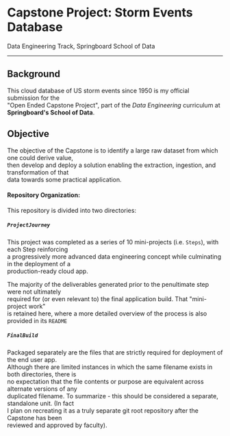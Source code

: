 # Capstone Project: Storm Events Database  

  Data Engineering Track, Springboard School of Data

  _____

## Background

  This cloud database of US storm events since 1950 is my official submission for the  
  "Open Ended Capstone Project", part of the *Data Engineering* curriculum at __Springboard's School of Data__.

## Objective

  The objective of the Capstone is to identify a large raw dataset from which one could derive value,  
  then develop and deploy a solution enabling the extraction, ingestion, and transformation of that  
  data towards some practical application.

#### Repository Organization:

  This repository is divided into two directories:

##### `ProjectJourney`

This project was completed as a series of 10 mini-projects (i.e. `Steps`), with each Step reinforcing  
a progressively more advanced data engineering concept while culminating in the deployment of a  
production-ready cloud app.  


The majority of the deliverables generated prior to the penultimate step were not ultimately  
required for (or even relevant to) the final application build.  That "mini-project work"  
is retained here, where a more detailed overview of the process is also provided in its `README`

##### `FinalBuild`

Packaged separately are the files that are strictly required for deployment of the end user app.  
Although there are limited instances in which the same filename exists in both directories, there is  
no expectation that the file contents or purpose are equivalent across alternate versions of any  
duplicated filename.  To summarize - this should be considered a separate, standalone unit. (In fact  
I plan on recreating it as a truly separate git root repository after the Capstone has been  
reviewed and approved by faculty).
